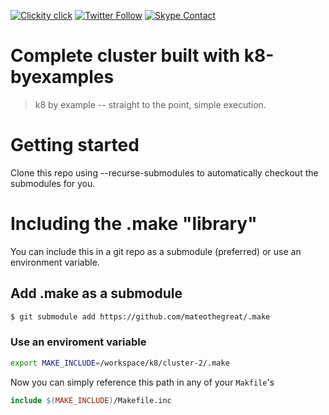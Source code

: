 <!--
#                                 __                 __
#    __  ______  ____ ___  ____ _/ /____  ____  ____/ /
#   / / / / __ \/ __ `__ \/ __ `/ __/ _ \/ __ \/ __  /
#  / /_/ / /_/ / / / / / / /_/ / /_/  __/ /_/ / /_/ /
#  \__, /\____/_/ /_/ /_/\__,_/\__/\___/\____/\__,_/
# /____                     matthewdavis.io, holla!
#
#-->

[![Clickity click](https://img.shields.io/badge/k8s%20by%20example%20yo-limit%20time-ff69b4.svg?style=flat-square)](https://k8.matthewdavis.io)
[![Twitter Follow](https://img.shields.io/twitter/follow/yomateod.svg?label=Follow&style=flat-square)](https://twitter.com/yomateod) [![Skype Contact](https://img.shields.io/badge/skype%20id-appsoa-blue.svg?style=flat-square)](skype:appsoa?chat)

# Complete cluster built with k8-byexamples

> k8 by example -- straight to the point, simple execution.

# Getting started
Clone this repo using --recurse-submodules to automatically checkout the submodules for you.

# Including the .make "library"

You can include this in a git repo as a submodule (preferred) or use an environment variable.

## Add .make as a submodule

```sh
$ git submodule add https://github.com/mateothegreat/.make
```

### Use an enviroment variable

```sh
export MAKE_INCLUDE=/workspace/k8/cluster-2/.make
```

Now you can simply reference this path in any of your `Makfile`'s

```Makefile
include $(MAKE_INCLUDE)/Makefile.inc
```
